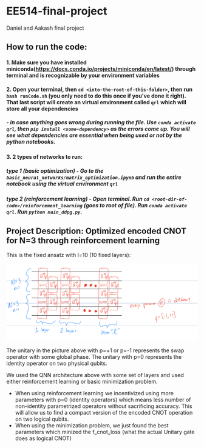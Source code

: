 # EE514-final-project
Daniel and Aakash final project


## **How to run the code:**
#### 1. Make sure you have installed miniconda(https://docs.conda.io/projects/miniconda/en/latest/) through terminal and is recognizable by your environment variables
#### 2. Open your terminal, then `cd <into-the-root-of-this-folder>`, then run `bash runCode.sh` (you only need to do this once if you've done it right). That last script will create an virtual environment called `qrl` which will store all your dependencies
#####    - in case anything goes wrong during running the file. Use `conda activate qrl`, then `pip install <some-dependency>` as the errors come up. You will see what dependencies are essential when being used or not by the python notebooks.
#### 3. 2 types of networks to run:
##### type 1 (basic optimization) - Go to the `basic_neural_networks/matrix_optimization.ipynb` and run the entire notebook using the virtual environment `qrl`
##### type 2 (reinforcement learning) - Open terminal. Run `cd <root-dir-of-code>/reinforcement_learning` (goes to root of file). Run  `conda activate qrl`. Run `python main_ddpg.py`. 



## **Project Description: Optimized encoded CNOT for N=3 through reinforcement learning**

This is the fixed ansatz with l=10 (10 fixed layers):

![Fixed QNN Architecture](./pics/fixed_N6_QNN.jpeg)


The unitary in the picture above with p=+1 or p=-1 represents the swap operator with some global phase. The unitary with p=0 represents the identity operator on two physical qubits.

We used the QNN architecture above with some set of layers and used either reinforcement learning or basic minimization problem. 
- When using reinforcement learning we incentivized using more parameters with p=0 (identity operators) which means less number of non-identity parametrized  operators without sacrificing accuracy. This will allow us to find a compact version of the encoded CNOT operation on two logical qubits.
- When using the minimization problem, we just found the best parameters which minized the f_cnot_loss (what the actual Unitary gate does as logical CNOT)

